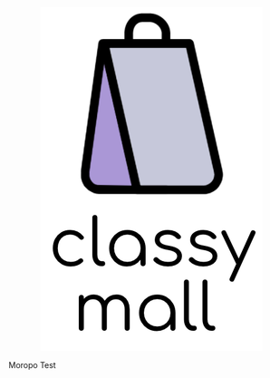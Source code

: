 <p align="center"><img src="https://github.com/app-sapiens/classy-mall/blob/master/img/splash.png" /></p>
Moropo Test
